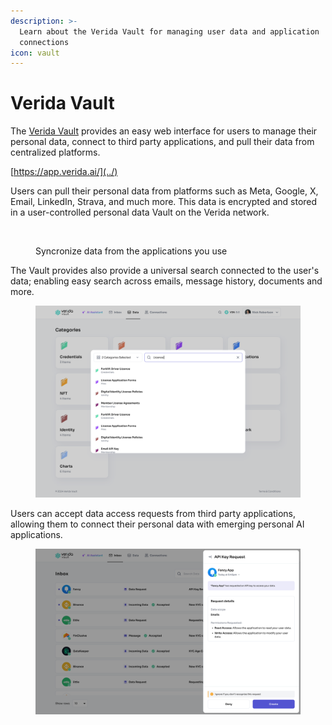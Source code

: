 ```yaml
---
description: >-
  Learn about the Verida Vault for managing user data and application
  connections
icon: vault
---
```


# Verida Vault

The [Verida Vault](https://app.verida.ai/) provides an easy web interface for users to manage their personal data, connect to third party applications, and pull their data from centralized platforms.

[https://app.verida.ai/](../)

Users can pull their personal data from platforms such as Meta, Google, X, Email, LinkedIn, Strava, and much more. This data is encrypted and stored in a user-controlled personal data Vault on the Verida network.

<figure><img src="../.gitbook/assets/Screenshot 2024-10-01 at 2.45.48 PM.png" alt=""><figcaption><p>Syncronize data from the applications you use</p></figcaption></figure>

The Vault provides also provide a universal search connected to the user's data; enabling easy search across emails, message history, documents and more.

<figure><img src="../.gitbook/assets/Universal search.png" alt=""><figcaption></figcaption></figure>

Users can accept data access requests from third party applications, allowing them to connect their personal data with emerging personal AI applications.

<figure><img src="../.gitbook/assets/API Key Request.png" alt=""><figcaption></figcaption></figure>
